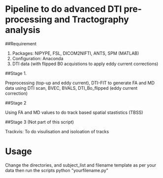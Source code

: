 # Pipeline to do advanced DTI pre-processing and Tractography analysis 

##Requirement 
  1. Packages: NIPYPE, FSL, DICOM2NIFTI, ANTS, SPM (MATLAB)
  2. Configuration: Anaconda
  3. DTI data (with flipped B0 acquistions to apply eddy current corrections)
  
  
  ##Stage 1. 
  
  Preprocessing (top-up and eddy current), DTI-FIT to generate FA and MD data using DTI scan, BVEC, BVALS, DTI_Bo_flipped (eddy     current correction) 
  
  ##Stage 2 
  
  Using FA and MD values to do track based spatial stastistics (TBSS)
  
  ##Stage 3 (Not part of this script)
  
  Trackvis: To do visulisation and isoloation of tracks
 
# Usage
Change the directories, and subject_list and filename template as per your data 
then run the scripts python "yourfilename.py"
